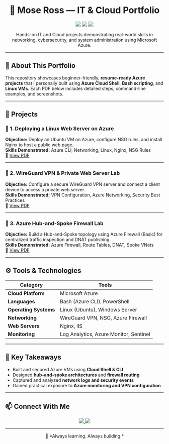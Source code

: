 <!--
🌐 Mose Ross | IT & Cloud Portfolio
-->

<h1 align="center">💼 Mose Ross — IT & Cloud Portfolio</h1>

<p align="center">
  <img src="https://img.shields.io/badge/Platform-Azure-blue?logo=microsoftazure&logoColor=white">
  <img src="https://img.shields.io/badge/Focus-Cybersecurity-green?logo=security&logoColor=white">
  <img src="https://img.shields.io/badge/Tools-Cloud%20Shell%20%7C%20Linux%20%7C%20Nginx-lightgrey?logo=linux&logoColor=white">
</p>

<p align="center">Hands-on IT and Cloud projects demonstrating real-world skills in networking, cybersecurity, and system administration using Microsoft Azure.</p>

---

## 🔷 About This Portfolio

This repository showcases beginner-friendly, **resume-ready Azure projects** that I personally built using **Azure Cloud Shell**, **Bash scripting**, and **Linux VMs**. Each PDF below includes detailed steps, command-line examples, and screenshots.

---

## 📘 Projects

### 🔹 1. Deploying a Linux Web Server on Azure
**Objective:** Deploy an Ubuntu VM on Azure, configure NSG rules, and install Nginx to host a public web page.  
**Skills Demonstrated:** Azure CLI, Networking, Linux, Nginx, NSG Rules  
📄 [View PDF](./1_Azure_Web_Server_Project.pdf)

---

### 🔹 2. WireGuard VPN & Private Web Server Lab
**Objective:** Configure a secure WireGuard VPN server and connect a client device to access a private web server.  
**Skills Demonstrated:** VPN Configuration, Azure Networking, Security Best Practices  
📄 [View PDF](./2_WireGuard_VPN_Lab.pdf)

---

### 🔹 3. Azure Hub-and-Spoke Firewall Lab
**Objective:** Build a Hub-and-Spoke topology using Azure Firewall (Basic) for centralized traffic inspection and DNAT publishing.  
**Skills Demonstrated:** Azure Firewall, Route Tables, DNAT, Spoke VNets  
📄 [View PDF](./3_Azure_Firewall_Hub_Spoke_Lab.pdf)

---

## ⚙️ Tools & Technologies

| Category | Tools |
|-----------|--------|
| **Cloud Platform** | Microsoft Azure |
| **Languages** | Bash (Azure CLI), PowerShell |
| **Operating Systems** | Linux (Ubuntu), Windows Server |
| **Networking** | WireGuard VPN, NSG, Azure Firewall |
| **Web Servers** | Nginx, IIS |
| **Monitoring** | Log Analytics, Azure Monitor, Sentinel |

---

## 🧠 Key Takeaways

- Built and secured Azure VMs using **Cloud Shell & CLI**
- Designed **hub-and-spoke architectures** and **firewall routing**
- Captured and analyzed **network logs and security events**
- Gained practical exposure to **Azure monitoring and VPN configuration**

---

## 📫 Connect With Me

<p align="center">
  <a href="https://www.linkedin.com/in/mr78">
    <img src="https://img.shields.io/badge/LinkedIn-Profile-blue?logo=linkedin">
  </a>
  <a href="https://github.com/mosele789/e-portfolio">
    <img src="https://img.shields.io/badge/GitHub-Portfolio-black?logo=github">
  </a>
</p>

---

<p align="center">
  🌱 *Always learning. Always building.*
</p>


                
